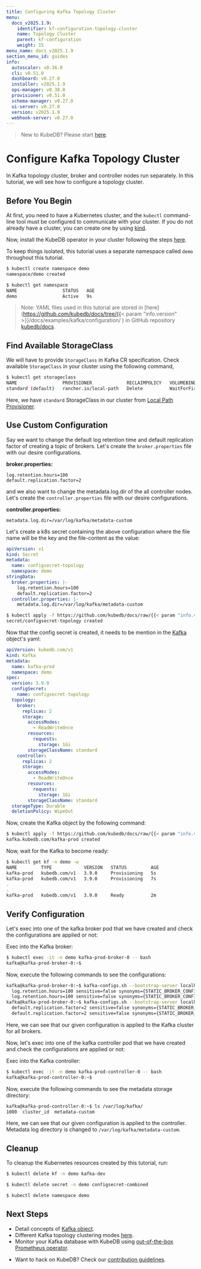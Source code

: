 ```yaml
---
title: Configuring Kafka Topology Cluster
menu:
  docs_v2025.1.9:
    identifier: kf-configuration-topology-cluster
    name: Topology Cluster
    parent: kf-configuration
    weight: 15
menu_name: docs_v2025.1.9
section_menu_id: guides
info:
  autoscaler: v0.36.0
  cli: v0.51.0
  dashboard: v0.27.0
  installer: v2025.1.9
  ops-manager: v0.38.0
  provisioner: v0.51.0
  schema-manager: v0.27.0
  ui-server: v0.27.0
  version: v2025.1.9
  webhook-server: v0.27.0
---
```


> New to KubeDB? Please start [here](/docs/v2025.1.9/README).

# Configure Kafka Topology Cluster

In Kafka topology cluster, broker and controller nodes run separately. In this tutorial, we will see how to configure a topology cluster.

## Before You Begin

At first, you need to have a Kubernetes cluster, and the `kubectl` command-line tool must be configured to communicate with your cluster. If you do not already have a cluster, you can create one by using [kind](https://kind.sigs.k8s.io/docs/user/quick-start/).

Now, install the KubeDB operator in your cluster following the steps [here](/docs/v2025.1.9/setup/README).

To keep things isolated, this tutorial uses a separate namespace called `demo` throughout this tutorial.

```bash
$ kubectl create namespace demo
namespace/demo created

$ kubectl get namespace
NAME                 STATUS   AGE
demo                 Active   9s
```

> Note: YAML files used in this tutorial are stored in [here](https://github.com/kubedb/docs/tree/{{< param "info.version" >}}/docs/examples/kafka/configuration/
) in GitHub repository [kubedb/docs](https://github.com/kubedb/docs).

## Find Available StorageClass

We will have to provide `StorageClass` in Kafka CR specification. Check available `StorageClass` in your cluster using the following command,

```bash
$ kubectl get storageclass
NAME                 PROVISIONER             RECLAIMPOLICY   VOLUMEBINDINGMODE      ALLOWVOLUMEEXPANSION   AGE
standard (default)   rancher.io/local-path   Delete          WaitForFirstConsumer   false                  1h
```

Here, we have `standard` StorageClass in our cluster from [Local Path Provisioner](https://github.com/rancher/local-path-provisioner).

## Use Custom Configuration

Say we want to change the default log retention time and default replication factor of creating a topic of brokers. Let's create the `broker.properties` file with our desire configurations.

**broker.properties:**

```properties
log.retention.hours=100
default.replication.factor=2
```

and we also want to change the metadata.log.dir of the all controller nodes. Let's create the `controller.properties` file with our desire configurations.

**controller.properties:**

```properties
metadata.log.dir=/var/log/kafka/metadata-custom
```

Let's create a k8s secret containing the above configuration where the file name will be the key and the file-content as the value:

```yaml
apiVersion: v1
kind: Secret
metadata:
  name: configsecret-topology
  namespace: demo
stringData:
  broker.properties: |-
    log.retention.hours=100
    default.replication.factor=2
  controller.properties: |-
    metadata.log.dir=/var/log/kafka/metadata-custom
```

```bash
$ kubectl apply -f https://github.com/kubedb/docs/raw/{{< param "info.version" >}}/docs/examples/kafka/configuration/configsecret-topology.yaml
secret/configsecret-topology created
```

Now that the config secret is created, it needs to be mention in the [Kafka](/docs/v2025.1.9/guides/kafka/concepts/kafka) object's yaml:

```yaml
apiVersion: kubedb.com/v1
kind: Kafka
metadata:
  name: kafka-prod
  namespace: demo
spec:
  version: 3.9.0
  configSecret:
    name: configsecret-topology
  topology:
    broker:
      replicas: 2
      storage:
        accessModes:
          - ReadWriteOnce
        resources:
          requests:
            storage: 1Gi
        storageClassName: standard
    controller:
      replicas: 2
      storage:
        accessModes:
          - ReadWriteOnce
        resources:
          requests:
            storage: 1Gi
        storageClassName: standard
  storageType: Durable
  deletionPolicy: WipeOut
```

Now, create the Kafka object by the following command:

```bash
$ kubectl apply -f https://github.com/kubedb/docs/raw/{{< param "info.version" >}}/docs/examples/kafka/configuration/kafka-topology.yaml
kafka.kubedb.com/kafka-prod created
```

Now, wait for the Kafka to become ready:

```bash
$ kubectl get kf -n demo -w
NAME         TYPE            VERSION   STATUS         AGE
kafka-prod   kubedb.com/v1   3.9.0     Provisioning   5s
kafka-prod   kubedb.com/v1   3.9.0     Provisioning   7s
.
.
kafka-prod   kubedb.com/v1   3.9.0     Ready          2m
```

## Verify Configuration

Let's exec into one of the kafka broker pod that we have created and check the configurations are applied or not:

Exec into the Kafka broker:

```bash
$ kubectl exec -it -n demo kafka-prod-broker-0 -- bash
kafka@kafka-prod-broker-0:~$ 
```

Now, execute the following commands to see the configurations:
```bash
kafka@kafka-prod-broker-0:~$ kafka-configs.sh --bootstrap-server localhost:9092 --command-config /opt/kafka/config/clientauth.properties --describe --entity-type brokers --all | grep log.retention.hours
  log.retention.hours=100 sensitive=false synonyms={STATIC_BROKER_CONFIG:log.retention.hours=100, DEFAULT_CONFIG:log.retention.hours=168}
  log.retention.hours=100 sensitive=false synonyms={STATIC_BROKER_CONFIG:log.retention.hours=100, DEFAULT_CONFIG:log.retention.hours=168}
kafka@kafka-prod-broker-0:~$ kafka-configs.sh --bootstrap-server localhost:9092 --command-config /opt/kafka/config/clientauth.properties --describe --entity-type brokers --all | grep default.replication.factor
  default.replication.factor=2 sensitive=false synonyms={STATIC_BROKER_CONFIG:default.replication.factor=2, DEFAULT_CONFIG:default.replication.factor=1}
  default.replication.factor=2 sensitive=false synonyms={STATIC_BROKER_CONFIG:default.replication.factor=2, DEFAULT_CONFIG:default.replication.factor=1}
```
Here, we can see that our given configuration is applied to the Kafka cluster for all brokers.

Now, let's exec into one of the kafka controller pod that we have created and check the configurations are applied or not:

Exec into the Kafka controller:

```bash
$ kubectl exec -it -n demo kafka-prod-controller-0 -- bash
kafka@kafka-prod-controller-0:~$ 
```

Now, execute the following commands to see the metadata storage directory:
```bash
kafka@kafka-prod-controller-0:~$ ls /var/log/kafka/
1000  cluster_id  metadata-custom
```

Here, we can see that our given configuration is applied to the controller. Metadata log directory is changed to `/var/log/kafka/metadata-custom`.

## Cleanup

To cleanup the Kubernetes resources created by this tutorial, run:

```bash
$ kubectl delete kf -n demo kafka-dev 

$ kubectl delete secret -n demo configsecret-combined 

$ kubectl delete namespace demo
```

## Next Steps

- Detail concepts of [Kafka object](/docs/v2025.1.9/guides/kafka/concepts/kafka).
- Different Kafka topology clustering modes [here](/docs/v2025.1.9/guides/kafka/clustering/_index).
- Monitor your Kafka database with KubeDB using [out-of-the-box Prometheus operator](/docs/v2025.1.9/guides/kafka/monitoring/using-prometheus-operator).

[//]: # (- Monitor your Kafka database with KubeDB using [out-of-the-box builtin-Prometheus]&#40;/docs/guides/kafka/monitoring/using-builtin-prometheus.md&#41;.)
- Want to hack on KubeDB? Check our [contribution guidelines](/docs/v2025.1.9/CONTRIBUTING).

